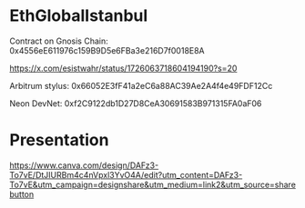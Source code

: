 # EthGlobalIstanbul
 
Contract on Gnosis Chain: 0x4556eE611976c159B9D5e6FBa3e216D7f0018E8A

https://x.com/esistwahr/status/1726063718604194190?s=20


Arbitrum stylus: 0x66052E3fF41a2eC6a88AC39Ae2A4f4e49FDF12Cc

Neon DevNet: 0xf2C9122db1D27D8CeA30691583B971315FA0aF06

# Presentation

https://www.canva.com/design/DAFz3-To7vE/DtJIURBm4c4nVpxl3YvO4A/edit?utm_content=DAFz3-To7vE&utm_campaign=designshare&utm_medium=link2&utm_source=sharebutton
